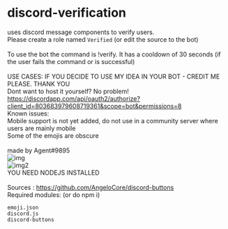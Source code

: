 # discord-verification
uses discord message components to verify users.\
Please create a role named `Verified` (or edit the source to the bot)\
\
To use the bot the command is !verify. It has a cooldown of 30 seconds (if the user fails the command or is successful)\
\
USE CASES: IF YOU DECIDE TO USE MY IDEA IN YOUR BOT - CREDIT ME PLEASE. THANK YOU
\
Dont want to host it yourself? No problem! https://discordapp.com/api/oauth2/authorize?client_id=803683979608719361&scope=bot&permissions=8 \
Known issues:\
Mobile support is not yet added, do not use in a community server where users are mainly mobile\
Some of the emojis are obscure\
\
made by Agent#9895
\
![img](https://cdn.discordapp.com/attachments/803695735726932004/848259064269504562/unknown.png) \
![img2](https://cdn.discordapp.com/attachments/803695735726932004/848259452574367804/unknown.png) \
YOU NEED NODEJS INSTALLED\
\
Sources : https://github.com/AngeloCore/discord-buttons \
Required modules: (or do npm i)
```
emoji.json
discord.js
discord-buttons
```
